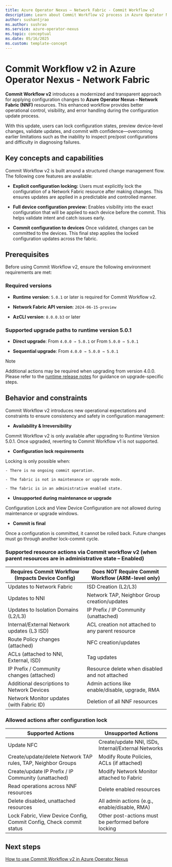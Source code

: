 ```yaml
---
title: Azure Operator Nexus – Network Fabric - Commit Workflow v2
description: Learn about Commit Workflow v2 process in Azure Operator Nexus – Network Fabric
author: sushantjrao
ms.author: sushrao
ms.service: azure-operator-nexus
ms.topic: conceptual
ms.date: 05/16/2025
ms.custom: template-concept
---
```


# Commit Workflow v2 in Azure Operator Nexus - Network Fabric

**Commit Workflow v2** introduces a modernized and transparent approach for applying configuration changes to **Azure Operator Nexus – Network Fabric (NNF)** resources. This enhanced workflow provides better operational control, visibility, and error handling during the configuration update process.

With this update, users can lock configuration states, preview device-level changes, validate updates, and commit with confidence—overcoming earlier limitations such as the inability to inspect pre/post configurations and difficulty in diagnosing failures.

## Key concepts and capabilities

Commit Workflow v2 is built around a structured change management flow. The following core features are available:

- **Explicit configuration locking:** Users must explicitly lock the configuration of a Network Fabric resource after making changes. This ensures updates are applied in a predictable and controlled manner.

- **Full device configuration preview:** Enables visibility into the exact configuration that will be applied to each device before the commit. This helps validate intent and catch issues early.

- **Commit configuration to devices**
  Once validated, changes can be committed to the devices. This final step applies the locked configuration updates across the fabric.

## Prerequisites

Before using Commit Workflow v2, ensure the following environment requirements are met:

### Required versions

* **Runtime version**: `5.0.1` or later is required for Commit Workflow v2.

* **Network Fabric API version**:  `2024-06-15-preview`

* **AzCLI version**:  `8.0.0.b3` or later

### Supported upgrade paths to runtime version 5.0.1

* **Direct upgrade**: From `4.0.0 → 5.0.1` or From `5.0.0 → 5.0.1`

* **Sequential upgrade**:   From `4.0.0 → 5.0.0 → 5.0.1`

> [!Note]
>  Additional actions may be required when upgrading from version 4.0.0. Please refer to the [runtime release notes](#) for guidance on upgrade-specific steps.


## Behavior and constraints

Commit Workflow v2 introduces new operational expectations and constraints to ensure consistency and safety in configuration management:

- **Availability & Irreversibility**

Commit Workflow v2 is only available after upgrading to Runtime Version 5.0.1. Once upgraded, reverting to Commit Workflow v1 is not supported.

- **Configuration lock requirements**

Locking is only possible when:

    - There is no ongoing commit operation.

    - The fabric is not in maintenance or upgrade mode.

    - The fabric is in an administrative enabled state.

- **Unsupported during maintenance or upgrade**

Configuration Lock and View Device Configuration are not allowed during maintenance or upgrade windows.

- **Commit is final**

Once a configuration is committed, it cannot be rolled back. Future changes must go through another lock-commit cycle.

### Supported resource actions via Commit workflow v2 (when parent resources are in administrative state – Enabled)

| **Requires Commit Workflow (Impacts Device Config)** | **Does NOT Require Commit Workflow (ARM-level only)** |
| ---------------------------------------------------- | ----------------------------------------------------- |
| Updates to Network Fabric                            | ISD Creation (L2/L3)                                  |
| Updates to NNI                                       | Network TAP, Neighbor Group creation/updates          |
| Updates to Isolation Domains (L2/L3)                 | IP Prefix / IP Community (unattached)                 |
| Internal/External Network updates (L3 ISD)           | ACL creation not attached to any parent resource      |
| Route Policy changes (attached)                      | NFC creation/updates                                  |
| ACLs (attached to NNI, External, ISD)                | Tag updates                                           |
| IP Prefix / Community changes (attached)             | Resource delete when disabled and not attached        |
| Additional descriptions to Network Devices           | Admin actions like enable/disable, upgrade, RMA       |
| Network Monitor updates (with Fabric ID)             | Deletion of all NNF resources                         |


### Allowed actions after configuration lock

| **Supported Actions**                                               | **Unsupported Actions**                             |
| ------------------------------------------------------------------- | --------------------------------------------------- |
| Update NFC                                                          | Create/update NNI, ISDs, Internal/External Networks |
| Create/update/delete Network TAP rules, TAP, Neighbor Groups        | Modify Route Policies, ACLs (if attached)           |
| Create/update IP Prefix / IP Community (unattached)                 | Modify Network Monitor attached to Fabric           |
| Read operations across NNF resources                                | Delete enabled resources                            |
| Delete disabled, unattached resources                               | All admin actions (e.g., enable/disable, RMA)       |
| Lock Fabric, View Device Config, Commit Config, Check commit status | Other post-actions must be performed before locking |


## Next steps

[How to use Commit Workflow v2 in Azure Operator Nexus](./howto-use-commit-workflow-v2.md)